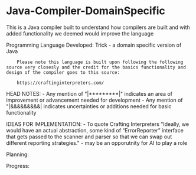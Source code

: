 # Java-Compiler-DomainSpecific
This is a Java compiler built to understand how compilers are built and with added functionality we deemed would improve the language

Programming Language Developed: Trick - a domain specific version of Java

        Please note this language is built upon following the following source very closesly and the credit for the basics functionality and design of the compiler goes to this source:
        
        https://craftinginterpreters.com/
        
HEAD NOTES: 
        - Any mention of "|*********|" indicates an area of improvement or advancement  needed for development
        - Any mention of "|&&&&&&&&&| indicates uncertainties or additions needed for basic functionality

IDEAS FOR IMPLEMENTATION:
        - To quote Crafting Interpreters "Ideally, we would have an actual abstraction, some kind of “ErrorReporter” interface that gets passed to the scanner and parser so that we can swap out different reporting strategies." - may be an opporutnity for AI to play a role


Planning:


Progress:
